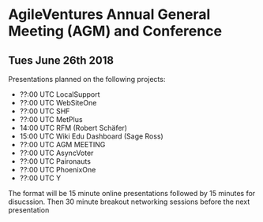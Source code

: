 AgileVentures Annual General Meeting (AGM) and Conference
=========================================================
  
Tues June 26th 2018
-------------------

Presentations planned on the following projects:

* ??:00 UTC LocalSupport
* ??:00 UTC WebSiteOne
* ??:00 UTC SHF
* ??:00 UTC MetPlus
* 14:00 UTC RFM (Robert Sch&#228;fer)
* 15:00 UTC Wiki Edu Dashboard (Sage Ross)
* ??:00 UTC AGM MEETING
* ??:00 UTC AsyncVoter
* ??:00 UTC Paironauts
* ??:00 UTC PhoenixOne
* ??:00 UTC Y

The format will be 15 minute online presentations followed by 15 minutes for disucssion.  Then 30 minute breakout networking sessions before the next presentation
